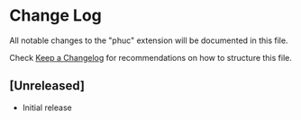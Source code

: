 # Change Log

All notable changes to the "phuc" extension will be documented in this file.

Check [Keep a Changelog](http://keepachangelog.com/) for recommendations on how to structure this file.

## [Unreleased]

- Initial release